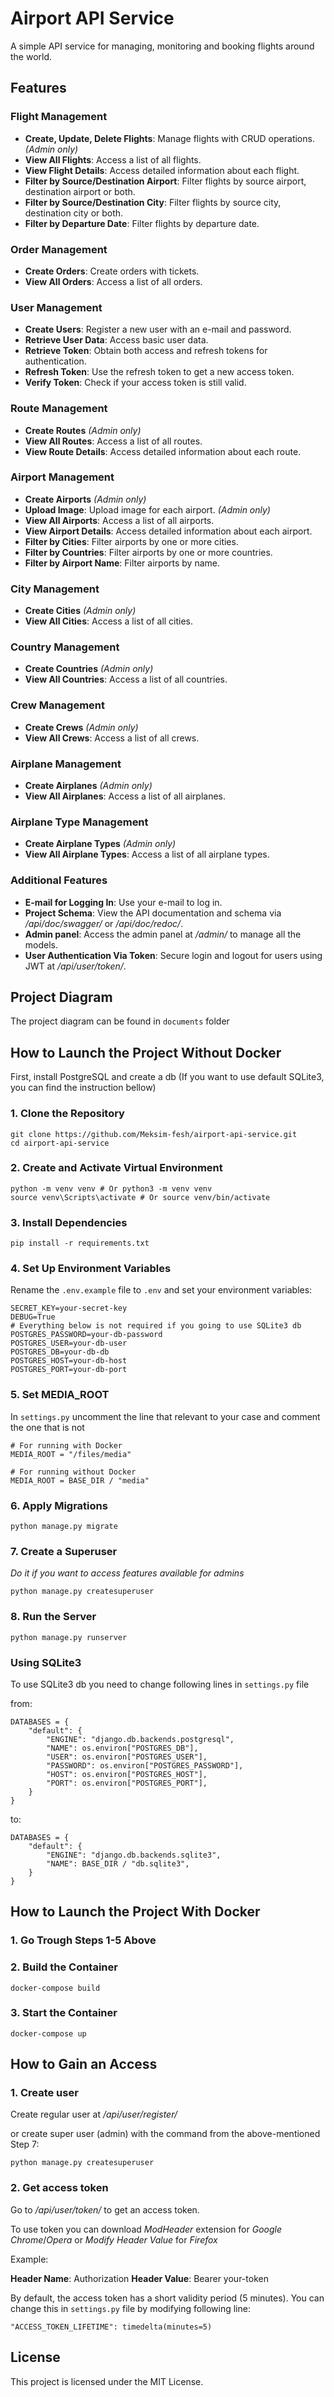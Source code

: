 # Airport API Service

A simple API service for managing, monitoring and booking flights around the world.

## Features

### Flight Management
- **Create, Update, Delete Flights**: Manage flights with CRUD operations. *(Admin only)*
- **View All Flights**: Access a list of all flights.
- **View Flight Details**: Access detailed information about each flight.
- **Filter by Source/Destination Airport**: Filter flights by source airport, destination airport or both.
- **Filter by Source/Destination City**: Filter flights by source city, destination city or both.
- **Filter by Departure Date**: Filter flights by departure date.

### Order Management
- **Create Orders**: Create orders with tickets.
- **View All Orders**: Access a list of all orders.

### User Management
- **Create Users**: Register a new user with an e-mail and password.
- **Retrieve User Data**: Access basic user data.
- **Retrieve Token**: Obtain both access and refresh tokens for authentication.
- **Refresh Token**: Use the refresh token to get a new access token.
- **Verify Token**: Check if your access token is still valid.  

### Route Management
- **Create Routes** *(Admin only)*
- **View All Routes**: Access a list of all routes.
- **View Route Details**: Access detailed information about each route.

### Airport Management
- **Create Airports** *(Admin only)*
- **Upload Image**: Upload image for each airport. *(Admin only)*
- **View All Airports**: Access a list of all airports.
- **View Airport Details**: Access detailed information about each airport.
- **Filter by Cities**: Filter airports by one or more cities.
- **Filter by Countries**: Filter airports by one or more countries.
- **Filter by Airport Name**: Filter airports by name.

### City Management
- **Create Cities** *(Admin only)*
- **View All Cities**: Access a list of all cities.

### Country Management
- **Create Countries** *(Admin only)*
- **View All Countries**: Access a list of all countries.

### Crew Management
- **Create Crews** *(Admin only)*
- **View All Crews**: Access a list of all crews.

### Airplane Management
- **Create Airplanes** *(Admin only)*
- **View All Airplanes**: Access a list of all airplanes.

### Airplane Type Management
- **Create Airplane Types** *(Admin only)*
- **View All Airplane Types**: Access a list of all airplane types.

### Additional Features
- **E-mail for Logging In**: Use your e-mail to log in.
- **Project Schema**: View the API documentation and schema via */api/doc/swagger/* or */api/doc/redoc/*.
- **Admin panel**: Access the admin panel at */admin/* to manage all the models.
- **User Authentication Via Token**: Secure login and logout for users using JWT at */api/user/token/*.

## Project Diagram

The project diagram can be found in `documents` folder

## How to Launch the Project Without Docker

First, install PostgreSQL and create a db
(If you want to use default SQLite3, you can find the instruction bellow)

### 1. Clone the Repository

```
git clone https://github.com/Meksim-fesh/airport-api-service.git
cd airport-api-service
```

### 2. Create and Activate Virtual Environment

```
python -m venv venv # Or python3 -m venv venv
source venv\Scripts\activate # Or source venv/bin/activate
```

### 3. Install Dependencies

```
pip install -r requirements.txt
```

### 4. Set Up Environment Variables

Rename the `.env.example` file to `.env` and set your environment variables:

```
SECRET_KEY=your-secret-key
DEBUG=True
# Everything below is not required if you going to use SQLite3 db
POSTGRES_PASSWORD=your-db-password
POSTGRES_USER=your-db-user
POSTGRES_DB=your-db-db
POSTGRES_HOST=your-db-host
POSTGRES_PORT=your-db-port
```

### 5. Set MEDIA_ROOT

In `settings.py` uncomment the line that relevant to your case and comment the one that is not

```
# For running with Docker
MEDIA_ROOT = "/files/media"

# For running without Docker
MEDIA_ROOT = BASE_DIR / "media"
```

### 6. Apply Migrations

```
python manage.py migrate
```

### 7. Create a Superuser

*Do it if you want to access features available for admins*

```
python manage.py createsuperuser
```

### 8. Run the Server

```
python manage.py runserver
```

### Using SQLite3

To use SQLite3 db you need to change following lines in `settings.py` file

from:

```
DATABASES = {
    "default": {
        "ENGINE": "django.db.backends.postgresql",
        "NAME": os.environ["POSTGRES_DB"],
        "USER": os.environ["POSTGRES_USER"],
        "PASSWORD": os.environ["POSTGRES_PASSWORD"],
        "HOST": os.environ["POSTGRES_HOST"],
        "PORT": os.environ["POSTGRES_PORT"],
    }
}
```

to:

```
DATABASES = {
    "default": {
        "ENGINE": "django.db.backends.sqlite3",
        "NAME": BASE_DIR / "db.sqlite3",
    }
}
```

## How to Launch the Project With Docker

### 1. Go Trough Steps 1-5 Above

### 2. Build the Container

```
docker-compose build
```

### 3. Start the Container

```
docker-compose up
```

## How to Gain an Access

### 1. Create user

Create regular user at */api/user/register/*

or create super user (admin) with the command from the above-mentioned Step 7:

```
python manage.py createsuperuser
```

### 2. Get access token

Go to */api/user/token/* to get an access token.

To use token you can download *ModHeader* extension for *Google Chrome*/*Opera* or *Modify Header Value* for *Firefox*

Example:

**Header Name**: Authorization
**Header Value**: Bearer your-token

By default, the access token has a short validity period (5 minutes). You can change this in `settings.py` file by modifying following line:

```
"ACCESS_TOKEN_LIFETIME": timedelta(minutes=5)
```

## License

This project is licensed under the MIT License.
